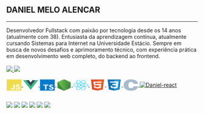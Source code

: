 ## DANIEL MELO ALENCAR
<hr>
Desenvolvedor Fullstack com paixão por tecnologia desde os 14 anos (atualmente com 38). Entusiasta da aprendizagem contínua, atualmente cursando Sistemas para Internet na Universidade Estácio. Sempre em busca de novos desafios e aprimoramento técnico, com experiência prática em desenvolvimento web completo, do backend ao frontend.
<br><br>
 <div>
  <a href="https://github.com/danielmeloalencar">
  <img height="180em" src="https://github-readme-stats.vercel.app/api?username=danielmeloalencar&show_icons=true&theme=dracula&include_all_commits=true&count_private=true"/>
  <img height="180em" src="https://github-readme-stats.vercel.app/api/top-langs/?username=danielmeloalencar&layout=compact&langs_count=7&theme=dracula"/>
</div>
<div style="display: inline_block"><br>
  <img align="center" alt="Daniel-Alencar-Js" height="30" width="40" src="https://raw.githubusercontent.com/devicons/devicon/master/icons/javascript/javascript-plain.svg">
  <img align="center" alt="Daniel-Alencar-Vue" height="30" width="40" src="https://raw.githubusercontent.com/devicons/devicon/master/icons/vuejs/vuejs-original.svg">
  <img align="center" alt="Daniel-Alencar-TS" height="30" width="40" src="https://raw.githubusercontent.com/devicons/devicon/master/icons/typescript/typescript-original.svg">
  <img align="center" alt="Daniel-Alencar-Node" height="30" width="40" src="https://raw.githubusercontent.com/devicons/devicon/master/icons/nodejs/nodejs-original.svg">
  <img align="center" alt="Daniel-Alencar-React" height="30" width="40" src="https://raw.githubusercontent.com/devicons/devicon/master/icons/react/react-original.svg">
  <img align="center" alt="Daniel-Alencar-HTML" height="30" width="40" src="https://raw.githubusercontent.com/devicons/devicon/master/icons/html5/html5-original.svg">
  <img align="center" alt="Daniel-CSS" height="30" width="40" src="https://raw.githubusercontent.com/devicons/devicon/master/icons/css3/css3-original.svg">
<img align="center" alt="Daniel-CSS" height="30" width="40" src="https://raw.githubusercontent.com/devicons/devicon/master/icons/c/c-original.svg">
<img align="center" src="https://img.shields.io/badge/reactnative-20232A?style=for-the-badge&logo=react&logoColor=61DAFB" alt="Daniel-react" align="center"/>
  
</div>
</a>
  
  ##
 
<div> 
  <a href="https://www.youtube.com/user/thedmellow" target="_blank"><img src="https://img.shields.io/badge/Youtube-FF0000?style=for-the-badge&logo=youtube&logoColor=white" target="_blank"></a>
  <a href="https://www.facebook.com/danielmalencar" target="_blank"><img src="https://img.shields.io/badge/Facebook-4267B2?style=for-the-badge&logo=facebook&logoColor=white" target="_blank"></a>
  <a href="https://wa.me/message/FDOBDON3OEGZD1" target="_blank"><img src="https://img.shields.io/badge/-whatsapp-128C7E?style=for-the-badge&logo=whatsapp&logoColor=white" target="_blank"></a>
   <a href = "mailto:danielmalencar2011@gmail.com"><img src="https://img.shields.io/badge/-Gmail-%23333?style=for-the-badge&logo=gmail&logoColor=white" target="_blank"></a>
   <a href="https://danielmeloalencar.blogspot.com/" target="_blank"><img src="https://img.shields.io/badge/-Blogger-FF5722?style=for-the-badge&logo=blogger&logoColor=white" target="_blank"></a> 
     <a href="https://www.linkedin.com/in/daniel-melo-alencar/" target="_blank"><img src="https://img.shields.io/badge/-LinkedIn-%230077B5?style=for-the-badge&logo=linkedin&logoColor=white" target="_blank"></a> 
  
</div>
